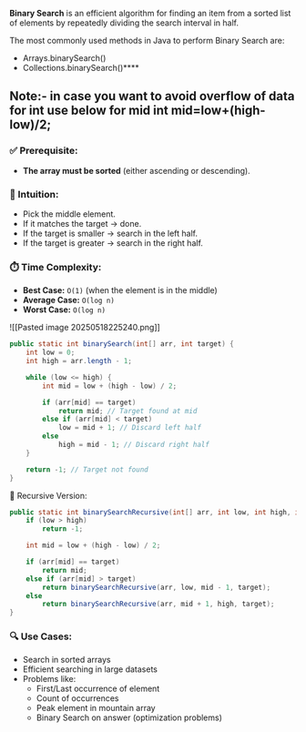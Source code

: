 **Binary Search** is an efficient algorithm for finding an item from a sorted list of elements by repeatedly dividing the search interval in half.

The most commonly used methods in Java to perform Binary Search are:

- Arrays.binarySearch()
- Collections.binarySearch()****

Note:- in case you want to avoid overflow of data for int use below for mid
         int mid=low+(high-low)/2;
-
### ✅ Prerequisite:

- **The array must be sorted** (either ascending or descending).

### 🧠 Intuition:

- Pick the middle element.
- If it matches the target → done.
- If the target is smaller → search in the left half.
- If the target is greater → search in the right half.
### ⏱️ Time Complexity:

- **Best Case:** `O(1)` (when the element is in the middle)
- **Average Case:** `O(log n)`
- **Worst Case:** `O(log n)`

![[Pasted image 20250518225240.png]]


```java
public static int binarySearch(int[] arr, int target) {
    int low = 0;
    int high = arr.length - 1;

    while (low <= high) {
        int mid = low + (high - low) / 2;

        if (arr[mid] == target)
            return mid; // Target found at mid
        else if (arr[mid] < target)
            low = mid + 1; // Discard left half
        else
            high = mid - 1; // Discard right half
    }

    return -1; // Target not found
}

```

📌 Recursive Version:
```java
public static int binarySearchRecursive(int[] arr, int low, int high, int target) {
    if (low > high)
        return -1;

    int mid = low + (high - low) / 2;

    if (arr[mid] == target)
        return mid;
    else if (arr[mid] > target)
        return binarySearchRecursive(arr, low, mid - 1, target);
    else
        return binarySearchRecursive(arr, mid + 1, high, target);
}

```
### 🔍 Use Cases:

- Search in sorted arrays
- Efficient searching in large datasets
- Problems like:
    - First/Last occurrence of element
    - Count of occurrences
    - Peak element in mountain array
    - Binary Search on answer (optimization problems)
